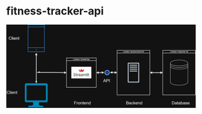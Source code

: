 # fitness-tracker-api
![arch diagram](https://github.com/Ibraheem101/fitness-tracker-api/blob/main/images/fitness%20tracker.jpg)
